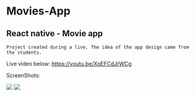 # Movies-App
## React native - Movie app

```
Project created during a live. The idea of the app design came from the students.
```

Live video below:
https://youtu.be/XoEFCdJrWCg

ScreenShots:

![](https://github.com/fukhaos/Movies-App/blob/master/src/assets/first.png)
![](https://github.com/fukhaos/Movies-App/blob/master/src/assets/second.png)


